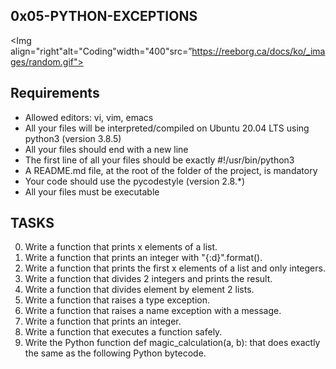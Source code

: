 ## 0x05-PYTHON-EXCEPTIONS

<Img align="right"alt="Coding"width="400"src=”https://reeborg.ca/docs/ko/_images/random.gif">

## Requirements

- Allowed editors: vi, vim, emacs
- All your files will be interpreted/compiled on Ubuntu 20.04 LTS using python3 (version 3.8.5)
- All your files should end with a new line
- The first line of all your files should be exactly #!/usr/bin/python3
- A README.md file, at the root of the folder of the project, is mandatory
- Your code should use the pycodestyle (version 2.8.*)
- All your files must be executable

## TASKS

0. Write a function that prints x elements of a list.
1. Write a function that prints an integer with "{:d}".format().
2. Write a function that prints the first x elements of a list and only integers.
3. Write a function that divides 2 integers and prints the result.
4. Write a function that divides element by element 2 lists.
5. Write a function that raises a type exception.
6. Write a function that raises a name exception with a message.
7. Write a function that prints an integer.
8. Write a function that executes a function safely.
9. Write the Python function def magic_calculation(a, b): that does exactly the same as the following Python bytecode.
